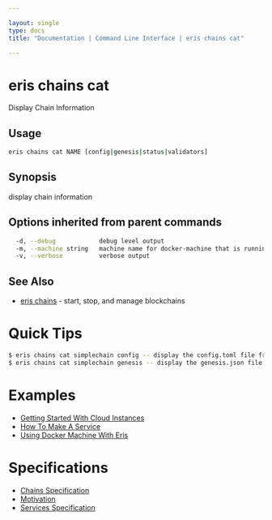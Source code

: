 ```yaml
---

layout: single
type: docs
title: "Documentation | Command Line Interface | eris chains cat"

---
```


# eris chains cat

Display Chain Information

## Usage

```bash
eris chains cat NAME [config|genesis|status|validators]
```

## Synopsis

display chain information




## Options inherited from parent commands

```bash
  -d, --debug            debug level output
  -m, --machine string   machine name for docker-machine that is running VM (default "eris")
  -v, --verbose          verbose output
```



## See Also

* [eris chains](/docs/documentation/cli/0.12.0-rc3/eris_chains/) - start, stop, and manage blockchains


# Quick Tips

```bash
$ eris chains cat simplechain config -- display the config.toml file from inside the container
$ eris chains cat simplechain genesis -- display the genesis.json file from the container
```

# Examples

* [Getting Started With Cloud Instances](/docs/documentation/cli/0.12.0-rc3/examples/getting_started_with_cloud_instances/)
* [How To Make A Service](/docs/documentation/cli/0.12.0-rc3/examples/how_to_make_a_service/)
* [Using Docker Machine With Eris](/docs/documentation/cli/0.12.0-rc3/examples/using_docker_machine_with_eris/)


# Specifications

* [Chains Specification](/docs/documentation/cli/0.12.0-rc3/specifications/chains_specification/)
* [Motivation](/docs/documentation/cli/0.12.0-rc3/specifications/motivation/)
* [Services Specification](/docs/documentation/cli/0.12.0-rc3/specifications/services_specification/)

